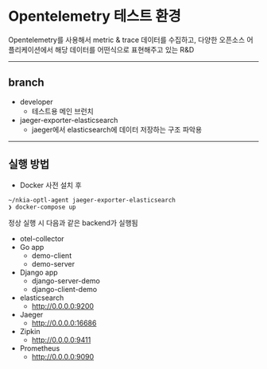 # Opentelemetry 테스트 환경


Opentelemetry를 사용해서 metric & trace 데이터를 수집하고, 다양한 오픈소스 어플리케이션에서 해당 데이터를 어떤식으로 표현해주고 있는 R&D

---
## branch
+ developer
    - 테스트용 메인 브런치
+ jaeger-exporter-elasticsearch
    - jaeger에서 elasticsearch에 데이터 저장하는 구조 파악용
  
---
## 실행 방법
+ Docker 사전 설치 후
~~~
~/nkia-optl-agent jaeger-exporter-elasticsearch 
❯ docker-compose up
~~~

정상 실행 시 다음과 같은 backend가 실행됨
- otel-collector
- Go app
  + demo-client
  + demo-server
- Django app
  + django-server-demo
  + django-client-demo
- elasticsearch
  - http://0.0.0.0:9200
- Jaeger  
  - http://0.0.0.0:16686
- Zipkin 
  - http://0.0.0.0:9411
- Prometheus
  - http://0.0.0.0:9090 